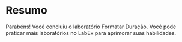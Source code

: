 # Resumo

Parabéns! Você concluiu o laboratório Formatar Duração. Você pode praticar mais laboratórios no LabEx para aprimorar suas habilidades.
